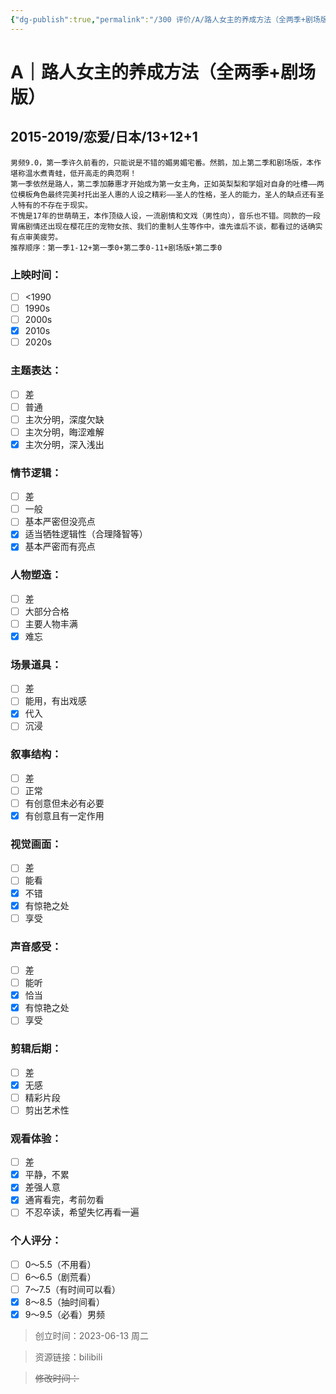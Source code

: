 ```yaml
---
{"dg-publish":true,"permalink":"/300 评价/A/路人女主的养成方法（全两季+剧场版）/","title":"路人女主的养成方法（全两季+剧场版）","tags":["A","分类"],"created":"2023-11-24T10:39:12.707+08:00","updated":"2024-01-12T11:59:44.680+08:00"}
---
```


# A｜路人女主的养成方法（全两季+剧场版）
## 2015-2019/恋爱/日本/13+12+1
	男频9.0，第一季许久前看的，只能说是不错的媚男媚宅番。然鹅，加上第二季和剧场版，本作堪称温水煮青蛙，低开高走的典范啊！
	第一季依然是路人，第二季加藤惠才开始成为第一女主角，正如英梨梨和学姐对自身的吐槽——两位模板角色最终完美衬托出圣人惠的人设之精彩——圣人的性格，圣人的能力，圣人的缺点还有圣人特有的不存在于现实。 
	不愧是17年的世萌萌王，本作顶级人设，一流剧情和文戏（男性向），音乐也不错。同款的一段胃痛剧情还出现在樱花庄的宠物女孩、我们的重制人生等作中，谁先谁后不谈，都看过的话确实有点审美疲劳。
	推荐顺序：第一季1-12+第一季0+第二季0-11+剧场版+第二季0
### 上映时间：
- [ ] <1990
- [ ] 1990s
- [ ] 2000s
- [x] 2010s
- [ ] 2020s
### 主题表达：
- [ ] 差
- [ ] 普通
- [ ] 主次分明，深度欠缺
- [ ] 主次分明，晦涩难解
- [x] 主次分明，深入浅出
### 情节逻辑：
- [ ] 差
- [ ] 一般
- [ ] 基本严密但没亮点
- [x] 适当牺牲逻辑性（合理降智等）
- [x] 基本严密而有亮点
### 人物塑造：
- [ ] 差
- [ ] 大部分合格
- [ ] 主要人物丰满
- [x] 难忘
### 场景道具：
- [ ] 差
- [ ] 能用，有出戏感
- [x] 代入
- [ ] 沉浸
### 叙事结构：
- [ ] 差
- [ ] 正常
- [ ] 有创意但未必有必要
- [x] 有创意且有一定作用
### 视觉画面：
- [ ] 差
- [ ] 能看
- [x] 不错
- [x] 有惊艳之处
- [ ] 享受
### 声音感受：
- [ ] 差
- [ ] 能听
- [x] 恰当
- [x] 有惊艳之处
- [ ] 享受
### 剪辑后期：
- [ ] 差
- [x] 无感
- [ ] 精彩片段
- [ ] 剪出艺术性
### 观看体验：
- [ ] 差
- [x] 平静，不累
- [x] 差强人意
- [x] 通宵看完，考前勿看
- [ ] 不忍卒读，希望失忆再看一遍
### 个人评分：
- [ ] 0～5.5（不用看）
- [ ] 6～6.5（剧荒看）
- [ ] 7～7.5（有时间可以看）
- [x] 8～8.5（抽时间看）
- [x] 9～9.5（必看）男频

>创立时间：2023-06-13 周二

>资源链接：bilibili

>~~修改时间：~~




